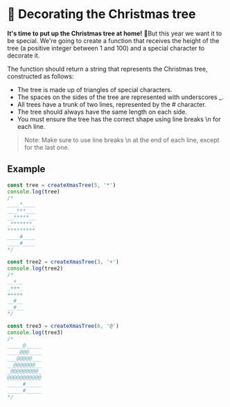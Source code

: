 # 🎄 Decorating the Christmas tree

**It's time to put up the Christmas tree at home!** 🎄But this year we want it to be special. We're going to create a function that receives the height of the tree (a positive integer between 1 and 100) and a special character to decorate it.

The function should return a string that represents the Christmas tree, constructed as follows:

* The tree is made up of triangles of special characters.
* The spaces on the sides of the tree are represented with underscores _.
* All trees have a trunk of two lines, represented by the # character.
* The tree should always have the same length on each side.
* You must ensure the tree has the correct shape using line breaks \n for each line.

> Note: Make sure to use line breaks \n at the end of each line, except for the last one.

## Example 

```javascript
const tree = createXmasTree(5, '*')
console.log(tree)
/*
____*____
___***___
__*****__
_*******_
*********
____#____
____#____
*/

const tree2 = createXmasTree(3, '+')
console.log(tree2)
/*
__+__
_+++_
+++++
__#__
__#__
*/

const tree3 = createXmasTree(6, '@')
console.log(tree3)
/*
_____@_____
____@@@____
___@@@@@___
__@@@@@@@__
_@@@@@@@@@_
@@@@@@@@@@@
_____#_____
_____#_____
*/
```